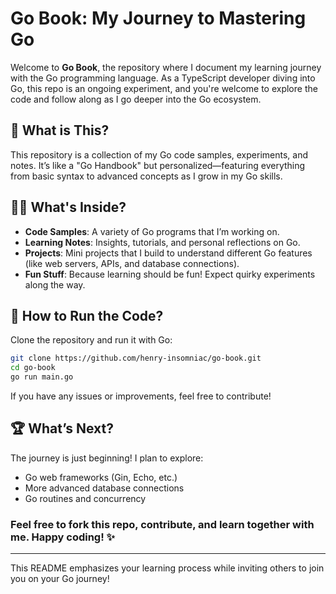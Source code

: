 # Go Book: My Journey to Mastering Go

Welcome to **Go Book**, the repository where I document my learning journey with the Go programming language. As a TypeScript developer diving into Go, this repo is an ongoing experiment, and you're welcome to explore the code and follow along as I go deeper into the Go ecosystem.

## 🚀 What is This?

This repository is a collection of my Go code samples, experiments, and notes. It’s like a "Go Handbook" but personalized—featuring everything from basic syntax to advanced concepts as I grow in my Go skills.

## 🧑‍💻 What's Inside?

- **Code Samples**: A variety of Go programs that I’m working on.
- **Learning Notes**: Insights, tutorials, and personal reflections on Go.
- **Projects**: Mini projects that I build to understand different Go features (like web servers, APIs, and database connections).
- **Fun Stuff**: Because learning should be fun! Expect quirky experiments along the way.

## 🔧 How to Run the Code?

Clone the repository and run it with Go:

```bash
git clone https://github.com/henry-insomniac/go-book.git
cd go-book
go run main.go
```

If you have any issues or improvements, feel free to contribute!

## 🏆 What’s Next?

The journey is just beginning! I plan to explore:

- Go web frameworks (Gin, Echo, etc.)
- More advanced database connections
- Go routines and concurrency

### Feel free to fork this repo, contribute, and learn together with me. Happy coding! ✨

---

This README emphasizes your learning process while inviting others to join you on your Go journey!